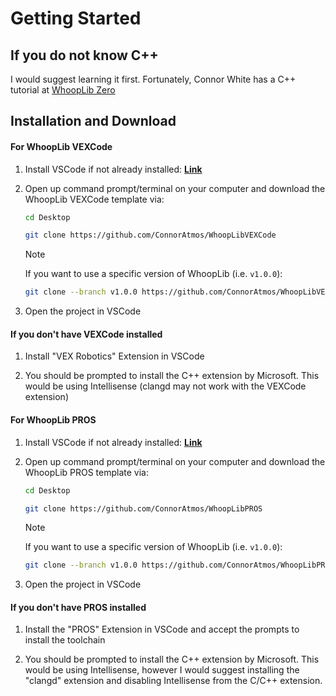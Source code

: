 # Getting Started

## If you do not know C++
I would suggest learning it first. Fortunately, Connor White has a C++ tutorial at [WhoopLib Zero](https://connoratmos.github.io/WhoopLibZero/#/)


## Installation and Download

<!-- tabs:start -->

#### **For WhoopLib VEXCode**


1. Install VSCode if not already installed: **[Link](https://code.visualstudio.com/download)**

2. Open up command prompt/terminal on your computer and download the WhoopLib VEXCode template via:

    ```bash
    cd Desktop

    git clone https://github.com/ConnorAtmos/WhoopLibVEXCode

    ```
    
    > [!NOTE]
    > If you want to use a specific version of WhoopLib (i.e. `v1.0.0`):
    > ```bash
    > git clone --branch v1.0.0 https://github.com/ConnorAtmos/WhoopLibVEXCode
    > ```


3. Open the project in VSCode

#### If you don't have VEXCode installed

1. Install "VEX Robotics" Extension in VSCode

2. You should be prompted to install the C++ extension by Microsoft. This would be using Intellisense (clangd may not work with the VEXCode extension)


#### **For WhoopLib PROS**

1. Install VSCode if not already installed: **[Link](https://code.visualstudio.com/download)**

2. Open up command prompt/terminal on your computer and download the WhoopLib PROS template via:

    ```bash
    cd Desktop

    git clone https://github.com/ConnorAtmos/WhoopLibPROS

    ```

    > [!NOTE]
    > If you want to use a specific version of WhoopLib (i.e. `v1.0.0`):
    > ```bash
    > git clone --branch v1.0.0 https://github.com/ConnorAtmos/WhoopLibPROS
    > ```

3. Open the project in VSCode

#### If you don't have PROS installed

1. Install the "PROS" Extension in VSCode and accept the prompts to install the toolchain

1. You should be prompted to install the C++ extension by Microsoft. This would be using Intellisense, however I would suggest installing the "clangd" extension and disabling Intellisense from the C/C++ extension.


<!-- tabs:end -->